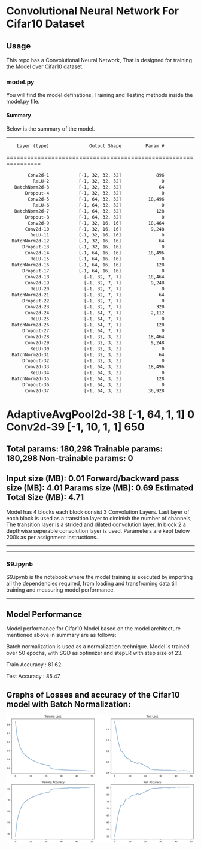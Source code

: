 # Convolutional Neural Network For Cifar10 Dataset


## Usage
This repo has a Convolutional Neural Network, That is designed for training the Model over Cifar10 dataset.

### model.py
You will find the model definations, Training and Testing methods inside the model.py file.


#### Summary
Below is the summary of the model.

----------------------------------------------------------------
        Layer (type)               Output Shape         Param #

================================================================

            Conv2d-1           [-1, 32, 32, 32]             896
              ReLU-2           [-1, 32, 32, 32]               0
       BatchNorm2d-3           [-1, 32, 32, 32]              64
           Dropout-4           [-1, 32, 32, 32]               0
            Conv2d-5           [-1, 64, 32, 32]          18,496
              ReLU-6           [-1, 64, 32, 32]               0
       BatchNorm2d-7           [-1, 64, 32, 32]             128
           Dropout-8           [-1, 64, 32, 32]               0
            Conv2d-9           [-1, 32, 16, 16]          18,464
           Conv2d-10           [-1, 32, 16, 16]           9,248
             ReLU-11           [-1, 32, 16, 16]               0
      BatchNorm2d-12           [-1, 32, 16, 16]              64
          Dropout-13           [-1, 32, 16, 16]               0
           Conv2d-14           [-1, 64, 16, 16]          18,496
             ReLU-15           [-1, 64, 16, 16]               0
      BatchNorm2d-16           [-1, 64, 16, 16]             128
          Dropout-17           [-1, 64, 16, 16]               0
           Conv2d-18             [-1, 32, 7, 7]          18,464
           Conv2d-19             [-1, 32, 7, 7]           9,248
             ReLU-20             [-1, 32, 7, 7]               0
      BatchNorm2d-21             [-1, 32, 7, 7]              64
          Dropout-22             [-1, 32, 7, 7]               0
           Conv2d-23             [-1, 32, 7, 7]             320
           Conv2d-24             [-1, 64, 7, 7]           2,112
             ReLU-25             [-1, 64, 7, 7]               0
      BatchNorm2d-26             [-1, 64, 7, 7]             128
          Dropout-27             [-1, 64, 7, 7]               0
           Conv2d-28             [-1, 32, 3, 3]          18,464
           Conv2d-29             [-1, 32, 3, 3]           9,248
             ReLU-30             [-1, 32, 3, 3]               0
      BatchNorm2d-31             [-1, 32, 3, 3]              64
          Dropout-32             [-1, 32, 3, 3]               0
           Conv2d-33             [-1, 64, 3, 3]          18,496
             ReLU-34             [-1, 64, 3, 3]               0
      BatchNorm2d-35             [-1, 64, 3, 3]             128
          Dropout-36             [-1, 64, 3, 3]               0
           Conv2d-37             [-1, 64, 3, 3]          36,928
AdaptiveAvgPool2d-38             [-1, 64, 1, 1]               0
           Conv2d-39             [-1, 10, 1, 1]             650
================================================================
Total params: 180,298
Trainable params: 180,298
Non-trainable params: 0
----------------------------------------------------------------
Input size (MB): 0.01
Forward/backward pass size (MB): 4.01
Params size (MB): 0.69
Estimated Total Size (MB): 4.71
----------------------------------------------------------------

Model has 4 blocks each block consist 3 Convolution Layers. Last layer of each block is used as a transition layer to diminish the number of channels, The transition layer is a strided and dilated convolution layer. In block 2 a depthwise seperable convolution layer is used. Parameters are kept below 200k as per assignment instructions.

----------------------------------------------------------------

***

### S9.ipynb

S9.ipynb is the notebook where the model training is executed by importing all the dependencies required, from loading and transfroming data till training and measuring model performance.


***
## Model Performance
Model performance for Cifar10 Model based on the model architecture mentioned above in summary are as follows:

Batch normalization is used as a normalization technique.
Model is trained over 50 epochs, with SGD as optimizer and stepLR with step size of 23.

Train Accuracy : 81.62

Test Accuracy : 85.47


## Graphs of Losses and accuracy of the Cifar10 model with Batch Normalization:

![Accuracy|Loss Plot](images/graphs.png)